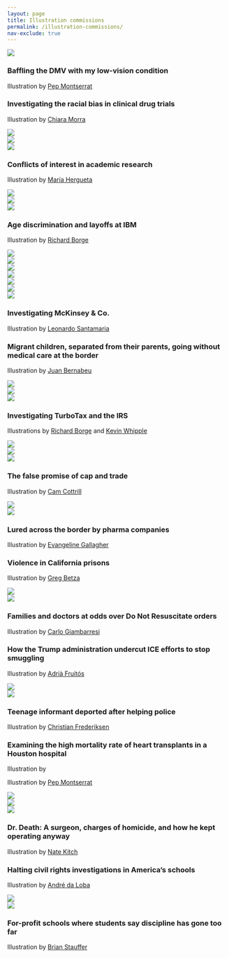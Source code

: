 ```yaml
---
layout: page
title: Illustration commissions
permalink: /illustration-commissions/
nav-exclude: true
---
```


<section>
<div class="container">
  <div class="item-a"><img src="/assets/img/20160218-dmv-illo-cropped.png"/></div>
  <div class="item-b text"><h3>Baffling the DMV with my low-vision condition</h3><p>Illustration by <a href="http://pepmontserrat.com/">Pep Montserrat</a></p></div>
</div>

<div class="container">
  <div class="item-a text"><h3>Investigating the racial bias in clinical drug trials</h3><p>Illustration by <a href="https://www.chiaramorra.com/">Chiara Morra</a></p></div>
  <div class="item-b"><img src="/assets/img/20180919-bias-clinical-trials-illo-cropped.png"/></div>
  <div class="item-c"><img src="/assets/img/20180919-bias-clinical-trials-illo-bottles-cropped.png"/></div>
</div>

<div class="container">
  <div class="item-a"><img src="/assets/img/20191206-dollars-for-profs-illo-pipette-cropped.png"/></div>
  <div class="item-b text"><h3>Conflicts of interest in academic research</h3><p>Illustration by <a href="https://mariahergueta.com/">María Hergueta</a></p></div>
  <div class="item-c"><img src="/assets/img/20191206-dollars-for-profs-illo-piggy-bank-cropped.png"/></div>
  <div class="item-d"><img src="/assets/img/20191206-dollars-for-profs-illo-columns-cropped.png"/></div>
  <div class="item-e"><img src="/assets/img/20191206-dollars-for-profs-illo-blackboard-cropped.png"/></div>
</div>

<div class="container">
  <div class="item-a text"><h3>Age discrimination and layoffs at IBM</h3><p>Illustration by <a href="http://richardborge.com/">Richard Borge</a></p></div>
  <div class="item-b"><img src="/assets/img/20180322-ibm-illo-floppy-cropped.png"/></div>  
  <div class="item-c"><img src="/assets/img/20180322-ibm-illo-typewriter-cropped.png"/></div>
  <div class="item-d"><img src="/assets/img/20180322-ibm-illo-scissors-cropped.png"/></div>
  <div class="item-e"><img src="/assets/img/20180322-ibm-illo-sad-computer-cropped.png"/></div>
  <div class="item-f"><img src="/assets/img/20180322-ibm-illo-punch-cards-cropped.png"/></div>
</div>

<div class="container">
  <div class="item-a"><img src="/assets/img/20191203-mckinsey-immigration-illo-cropped.png"/></div>
  <div class="item-b"><img src="/assets/img/20191210-mckinsey-prison-illo-cropped.png"/></div>
  <div class="item-c text"><h3>Investigating McKinsey & Co.</h3><p>Illustration by <a href="http://www.leonardosantamaria.com/">Leonardo Santamaria</a></p></div>
</div>

<div class="container">
  <div class="item-a text"><h3>Migrant children, separated from their parents, going without medical care at the border</h3><p>Illustration by <a href="https://www.juanbernabeu.com/">Juan Bernabeu</a></p></div>
  <div class="item-b"><img src="/assets/img/20190503-immigrant-children-medical-care-illo-cropped.png"/></div>
</div>

<div class="container">
  <div class="item-a"><img src="/assets/img/20190716-turbotax-illo-free-pay-cropped.png"/></div>
  <div class="item-b"><img src="/assets/img/20190502-turbotax-illo-gutting-free-filing-cropped.png"/></div>
  <div class="item-c text"><h3>Investigating TurboTax and the IRS</h3><p>Illustrations by <a href="http://richardborge.com/">Richard Borge</a> and <a href="http://www.kevinwhipple.com/">Kevin Whipple</a></p></div>
  <div class="item-d"><img src="/assets/img/20191017-turbotax-illo-irs-dog-cropped.png"/></div>
  <div class="item-e"><img src="/assets/img/20190418-irs-dark-money-illo-cropped.png"/></div>
  <div class="item-f"><img src="/assets/img/20190405-irs-bulldozer-illo-cropped.png"/></div>
</div>


<div class="container">
  <div class="item-a text"><h3>The false promise of cap and trade</h3><p>Illustration by <a href="http://www.camcottrill.com/">Cam Cottrill</a></p></div>
  <div class="item-b"><img src="/assets/img/20191115-cap-and-trade-illo-cropped.png"/></div>
</div>

<div class="container">
  <div class="item-a"><img src="/assets/img/20191004-blood-plasma-border-illo-cropped.png"/></div>
  <div class="item-b text"><h3>Lured across the border by pharma companies</h3><p>Illustration by <a href="https://www.evangelinegallagher.com/">Evangeline Gallagher</a></p></div>
</div>

<div class="container">
  <div class="item-a text"><h3>Violence in California prisons</h3><p>Illustration by <a href="http://www.gregbetza.com/">Greg Betza</a></p></div>
  <div class="item-b"><img src="/assets/img/20190613-prison-violence-illo-cropped.png"/></div>
</div>

<div class="container">
  <div class="item-a"><img src="/assets/img/20191231-dnr-illo-cropped.png"/></div>
  <div class="item-b text"><h3>Families and doctors at odds over Do Not Resuscitate orders</h3><p>Illustration by <a href="https://www.carlogiambarresi.com/">Carlo Giambarresi</a></p></div>
</div>

<div class="container">
  <div class="item-a text"><h3>How the Trump administration undercut ICE efforts to stop smuggling</h3><p>Illustration by <a href="https://www.instagram.com/adria_fruitos/?hl=en">Adrià Fruitós</a></p></div>
  <div class="item-b"><img src="/assets/img/20190221-migrant-smugglers-illo-cropped.png"/></div>
</div>

<div class="container">
  <div class="item-a"><img src="/assets/img/20190122-ms-13-detention-illo-cropped.png"/></div>
  <div class="item-b text"><h3>Teenage informant deported after helping police</h3><p>Illustration by <a href="https://christianfrederiksen.com/">Christian Frederiksen</a></p></div>
</div>

<div class="container">
  <div class="item-a text"><h3>Examining the high mortality rate of heart transplants in a Houston hospital</h3><p>Illustration by <a href=" "></a></p><p>Illustration by <a href="http://pepmontserrat.com/">Pep Montserrat</a></p></div>
  <div class="item-b"><img src="/assets/img/20180516-heart-failure-illo-cropped.png"/></div>
</div>

<div class="container">
  <div class="item-a"><img src="/assets/img/20181002-dr-death-illo-cropped.png"/></div>
  <div class="item-b"><img src="/assets/img/20181002-dr-death-illo-inline-cropped.png"/></div>
  <div class="item-c text"><h3>Dr. Death: A surgeon, charges of homicide, and how he kept operating anyway</h3><p>Illustration by <a href="https://natekitch.com/">Nate Kitch</a></p></div>
</div>

<div class="container">
  <div class="item-a text"><h3>Halting civil rights investigations in America’s schools</h3><p>Illustration by <a href="https://www.andredaloba.com/">André da Loba</a></p></div>
  <div class="item-b"><img src="/assets/img/20180621-devos-civil-rights-illo-cropped.png"/></div>
</div>

<div class="container">
  <div class="item-a"><img src="/assets/img/20170308-school-detention-illo-cropped.png"/></div>
  <div class="item-b text"><h3>For-profit schools where students say discipline has gone too far</h3><p>Illustration by <a href="https://brianstauffer.com/">Brian Stauffer</a></p></div>
</div>

</section>
